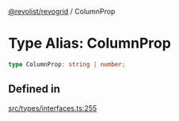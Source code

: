 [@revolist/revogrid](README.md) / ColumnProp

# Type Alias: ColumnProp

```ts
type ColumnProp: string | number;
```

## Defined in

[src/types/interfaces.ts:255](https://github.com/revolist/revogrid/blob/39cfd614966a26ee6ce63b18984e6b24b2874cc5/src/types/interfaces.ts#L255)
